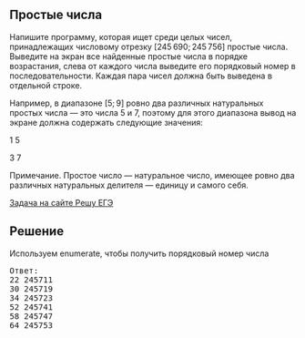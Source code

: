 ## Простые числа

Напишите программу, которая ищет среди целых чисел, принадлежащих числовому отрезку [245 690; 245 756] простые числа. Выведите на экран все найденные простые числа в порядке возрастания, слева от каждого числа выведите его порядковый номер в последовательности. Каждая пара чисел должна быть выведена в отдельной строке.

Например, в диапазоне [5; 9] ровно два различных натуральных простых числа  — это числа 5 и 7, поэтому для этого диапазона вывод на экране должна содержать следующие значения:

1 5

3 7

Примечание. Простое число — натуральное число, имеющее ровно два различных натуральных делителя — единицу и самого себя.

[Задача на сайте Решу ЕГЭ](https://inf-ege.sdamgia.ru/problem?id=27850)

## Решение

Используем enumerate, чтобы получить порядковый номер числа

<pre>
Ответ:
22 245711
30 245719
34 245723
52 245741
58 245747
64 245753
</pre>